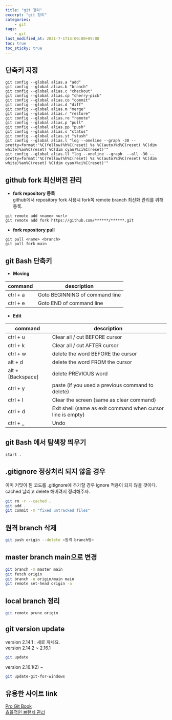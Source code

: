 ```yaml
---
title: "git 정리"
excerpt: "git 정리"
categories:
    - git
tags:
    - git
last_modified_at: 2021-7-1T14:00:00+09:00
toc: true
toc_sticky: true
---
```


## 단축키 지정
```shell
git config --global alias.a "add"
git config --global alias.b "branch"
git config --global alias.c "checkout"
git config --global alias.cp "cherry-pick"
git config --global alias.co "commit"
git config --global alias.d "diff"
git config --global alias.m "merge"
git config --global alias.r "restore"
git config --global alias.re "remote"
git config --global alias.p "pull"
git config --global alias.pp "push"
git config --global alias.s "status"
git config --global alias.st "stash"
git config --global alias.l "log --oneline --graph -30 --pretty=format:'%C(Yellow)%h%C(reset) %s %C(auto)%d%C(reset) %C(dim white)%an%C(reset) %C(dim cyan)%ci%C(reset)'"
git config --global alias.ll "log --oneline --graph  --all -30 --pretty=format:'%C(Yellow)%h%C(reset) %s %C(auto)%d%C(reset) %C(dim white)%an%C(reset) %C(dim cyan)%ci%C(reset)'"
```

## github fork 최신버전 관리
- **fork repository 등록**  
github에서 repository fork 사용시 fork쪽 remote branch 최신화 관리를 위해 등록.

```shell
git remote add <name> <url>
git remote add fork https://github.com/******/******.git
```

- **fork repository pull**  

```shell
git pull <name> <branch>
git pull fork main
```

## git Bash 단축키
- **Moving**

| command  | description                    |
|----------|--------------------------------|
| ctrl + a          | Goto BEGINNING of command line |
| ctrl + e          | Goto END of command line       |

- **Edit**

| command  | description                    |
|----------|--------------------------------|
| ctrl + u          | Clear all / cut BEFORE cursor |
| ctrl + k          | Clear all / cut AFTER cursor |
| ctrl + w          | delete the word BEFORE the cursor |
| alt + d           | delete the word FROM the cursor |
| alt + [Backspace] | delete PREVIOUS word |
| ctrl + y          | paste (if you used a previous command to delete) |
| ctrl + l          | Clear the screen (same as clear command) |
| ctrl + d          | Exit shell (same as exit command when cursor line is empty) |
| ctrl + _          | Undo |

## git Bash 에서 탐색창 띄우기
```shell
start .
```

## .gitignore 정상처리 되지 않을 경우
이미 커밋이 된 코드를 .gitignore에 추가할 경우 ignore 적용이 되지 않을 것이다.  
cached 날리고 delete 해버려서 정리해주자.
```bash
git rm -r --cached .
git add .
git commit -m "fixed untracked files"
```

## 원격 branch 삭제
```bash
git push origin --delete <원격 branch명>
```

## master branch main으로 변경
```bash
git branch -m master main
git fetch origin
git branch -u origin/main main
git remote set-head origin -a
```

## local branch 정리
```bash
git remote prune origin
```

## git version update
version 2.14.1 : 새로 까세요.  
version 2.14.2 ~ 2.16.1
```bash
git update
```
version 2.16.1(2) ~
```bash
git update-git-for-windows
```

## 유용한 사이트 link
[Pro Git Book](https://git-scm.com/book/ko/v2)  
[효율적인 브랜치 관리](https://nvie.com/posts/a-successful-git-branching-model/)  
